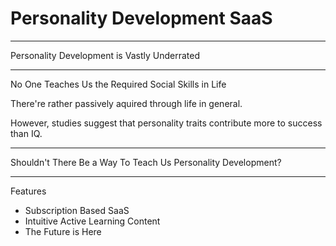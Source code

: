 # Personality Development SaaS

---

Personality Development is Vastly Underrated

---

No One Teaches Us the Required Social Skills in Life

There're rather passively aquired through life in general.

However, studies suggest that personality traits contribute more to
success than IQ.

---

Shouldn't There Be a Way To Teach Us Personality Development?

---

Features

- Subscription Based SaaS
- Intuitive Active Learning Content
- The Future is Here
